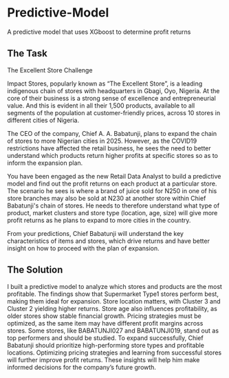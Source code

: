 # Predictive-Model
A predictive model that uses XGboost to determine profit returns
## The Task
The Excellent Store Challenge

Impact Stores, popularly known as “The Excellent Store”, is a leading indigenous chain of stores with headquarters in Gbagi, Oyo, Nigeria. At the core of their business is a strong sense of excellence and entrepreneurial value. And this is evident in all their 1,500 products, available to all segments of the population at customer-friendly prices, across 10 stores in different cities of Nigeria.

The CEO of the company, Chief A. A. Babatunji, plans to expand the chain of stores to more Nigerian cities in 2025. However, as the COVID19 restrictions have affected the retail business, he sees the need to better understand which products return higher profits at specific stores so as to inform the expansion plan.

You have been engaged as the new Retail Data Analyst to build a predictive model and find out the profit returns on each product at a particular store. The scenario he sees is where a brand of juice sold for N250 in one of his store branches may also be sold at N230 at another store within Chief Babatunji's chain of stores. He needs to therefore understand what type of product, market clusters and store type (location, age, size) will give more profit returns as he plans to expand to more cities in the country.

From your predictions, Chief Babatunji will understand the key characteristics of items and stores, which drive returns and have better insight on how to proceed with the plan of expansion.

## The Solution
 I built a predictive model to analyze which stores and products are the most profitable. The findings show that Supermarket Type1 stores perform best, making them ideal for expansion. Store location matters, with Cluster 3 and Cluster 2 yielding higher returns. Store age also influences profitability, as older stores show stable financial growth. Pricing strategies must be optimized, as the same item may have different profit margins across stores. Some stores, like BABATUNJI027 and BABATUNJI019, stand out as top performers and should be studied. To expand successfully, Chief Babatunji should prioritize high-performing store types and profitable locations. Optimizing pricing strategies and learning from successful stores will further improve profit returns. These insights will help him make informed decisions for the company’s future growth.
